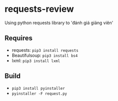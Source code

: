 # requests-review

Using python requests library to 'đánh giá giảng viên'

## Requires

* requests: `pip3 install requests`
* Beautifulsoup: `pip3 install bs4`
* lxml: `pip3 install lxml`

## Build

* `pip3 install pyinstaller`
* `pyinstaller -F request.py`
